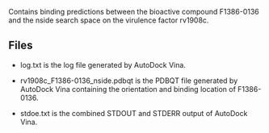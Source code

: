Contains binding predictions between the bioactive compound F1386-0136 and the nside search space on the virulence factor rv1908c.

## Files

- log.txt is the log file generated by AutoDock Vina.

- rv1908c_F1386-0136_nside.pdbqt is the PDBQT file generated by AutoDock Vina containing the orientation and binding location of F1386-0136.

- stdoe.txt is the combined STDOUT and STDERR output of AutoDock Vina.

